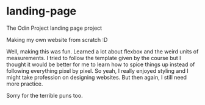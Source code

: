 # landing-page

The Odin Project landing page project

Making my own website from scratch :D

Well, making this was fun. Learned a lot about flexbox and the weird units of measurements. I tried to follow the template given by the course but I thought it would be better for me to learn how to spice things up instead of following everything pixel by pixel. So yeah, I really enjoyed styling and I might take profession on designing websites. But then again, I still need more practice.

Sorry for the terrible puns too.
